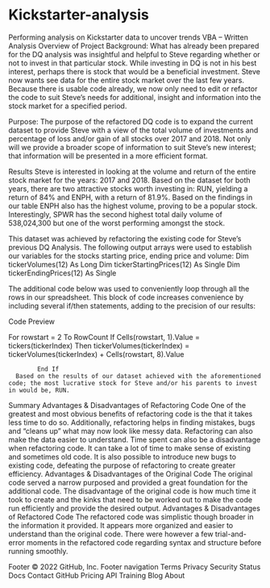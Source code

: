 # Kickstarter-analysis
Performing analysis on Kickstarter data to uncover trends
VBA – Written Analysis
Overview of Project
Background:
What has already been prepared for the DQ analysis was insightful and helpful to Steve regarding whether or not to invest in that particular stock. While investing in DQ is not in his best interest, perhaps there is stock that would be a beneficial investment. Steve now wants see data for the entire stock market over the last few years. Because there is usable code already, we now only need to edit or refactor the code to suit Steve’s needs for additional, insight and information into the stock market for a specified period. 

Purpose:
The purpose of the refactored DQ code is to expand the current dataset to provide Steve with a view of the total volume of investments and percentage of loss and/or gain of all stocks over 2017 and 2018. Not only will we provide a broader scope of information to suit Steve’s new interest; that information will be presented in a more efficient format. 

Results
Steve is interested in looking at the volume and return of the entire stock market for the years: 2017 and 2018. Based on the dataset for both years, there are two attractive stocks worth investing in: RUN, yielding a return of 84% and ENPH, with a return of 81.9%. Based on the findings in our table ENPH also has the highest volume, proving to be a popular stock. Interestingly, SPWR has the second highest total daily volume of 538,024,300 but one of the worst performing amongst the stock. 
					
This dataset was achieved by refactoring the existing code for Steve’s previous DQ Analysis. The following output arrays were used to establish our variables for the stocks starting price, ending price and volume: 
  Dim tickerVolumes(12) As Long
 Dim tickerStartingPrices(12) As Single
 Dim tickerEndingPrices(12) As Single

The additional code below was used to conveniently loop through all the rows in our spreadsheet. This block of code increases convenience by including several if/then statements, adding to the precision of our results:
       


Code Preview

 For rowstart = 2 To RowCount
           If Cells(rowstart, 1).Value = tickers(tickerIndex) Then
                tickerVolumes(tickerIndex) = tickerVolumes(tickerIndex) + Cells(rowstart, 8).Value
            
            End If
      Based on the results of our dataset achieved with the aforementioned code; the most lucrative stock for Steve and/or his parents to invest in would be, RUN. 
        
Summary
Advantages & Disadvantages of Refactoring Code
One of the greatest and most obvious benefits of refactoring code is the that it takes less time to do so. Additionally, refactoring helps in finding mistakes, bugs and “cleans up” what may now look like messy data. Refactoring can also make the data easier to understand. 
Time spent can also be a disadvantage when refactoring code. It can take a lot of time to make sense of existing and sometimes old code. It is also possible to introduce new bugs to existing code, defeating the purpose of refactoring to create greater efficiency. 
Advantages & Disadvantages of the Original Code
The original code served a narrow purposed and provided a great foundation for the additional code. The disadvantage of the original code is how much time it took to create and the kinks that need to be worked out to make the code run efficiently and provide the desired output. 
Advantages & Disadvantages of Refactored Code
The refactored code was simplistic though broader in the information it provided. It appears more organized and easier to understand than the original code. There were however a few trial-and-error moments in the refactored code regarding syntax and structure before running smoothly. 
 

Footer
© 2022 GitHub, Inc.
Footer navigation
Terms
Privacy
Security
Status
Docs
Contact GitHub
Pricing
API
Training
Blog
About
